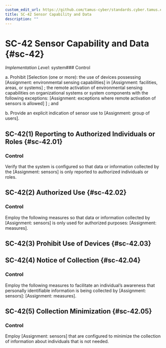 ```yaml
---
custom_edit_url: https://github.com/tamus-cyber/standards.cyber.tamus.edu/tree/main/static/content/tamus.edu/TAMUS_profile.xml
title: SC-42 Sensor Capability and Data
description: ""
---
```


# SC-42 Sensor Capability and Data {#sc-42}

_Implementation Level_: system### Control

a. Prohibit [Selection (one or more): the use of devices possessing [Assignment: environmental sensing capabilities] in [Assignment: facilities, areas, or systems]
               ; the remote activation of environmental sensing capabilities on organizational systems or system components with the following exceptions: [Assignment: exceptions where remote activation of sensors is allowed]
               ] ; and

b. Provide an explicit indication of sensor use to [Assignment: group of users].

## SC-42(1) Reporting to Authorized Individuals or Roles {#sc-42.01}

### Control

Verify that the system is configured so that data or information collected by the [Assignment: sensors] is only reported to authorized individuals or roles.

## SC-42(2) Authorized Use {#sc-42.02}

### Control

Employ the following measures so that data or information collected by [Assignment: sensors] is only used for authorized purposes: [Assignment: measures].

## SC-42(3) Prohibit Use of Devices {#sc-42.03}

## SC-42(4) Notice of Collection {#sc-42.04}

### Control

Employ the following measures to facilitate an individual’s awareness that personally identifiable information is being collected by [Assignment: sensors]: [Assignment: measures].

## SC-42(5) Collection Minimization {#sc-42.05}

### Control

Employ [Assignment: sensors] that are configured to minimize the collection of information about individuals that is not needed.

